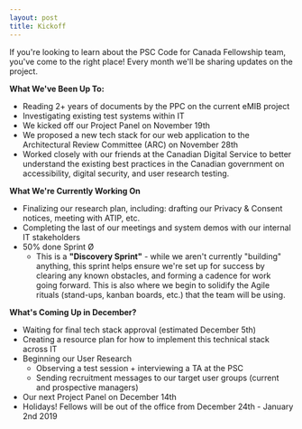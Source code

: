 ```yaml
---
layout: post
title: Kickoff
---
```


If you're looking to learn about the PSC Code for Canada Fellowship team, you've come to the right place! Every month we'll be sharing updates on the project. 

**What We've Been Up To:**

 - Reading 2+ years of documents by the PPC on the current eMIB project
 - Investigating existing test systems within IT
 - We kicked off our Project Panel on November 19th
 - We proposed a new tech stack for our web application to the Architectural Review Committee (ARC) on November 28th
 - Worked closely with our friends at the Canadian Digital Service to better understand the existing best practices in the Canadian government on accessibility, digital security, and user research testing.

**What We're Currently Working On**

 - Finalizing our research plan, including: drafting our Privacy & Consent notices, meeting with ATIP, etc.
 - Completing the last of our meetings and system demos with our internal IT stakeholders
 - 50% done Sprint Ø
	 - This is a **"Discovery Sprint"** - while we aren't currently "building" anything, this sprint helps ensure we're set up for success by clearing any known obstacles, and forming a cadence for work going forward. This is also where we begin to solidify the Agile rituals (stand-ups, kanban boards, etc.) that the team will be using.

**What's Coming Up in December?**

 - Waiting for final tech stack approval (estimated December 5th)
 - Creating a resource plan for how to implement this technical stack across IT
 - Beginning our User Research
	 - Observing a test session + interviewing a TA at the PSC
	 - Sending recruitment messages to our target user groups (current and prospective managers)
 - Our next Project Panel on December 14th
 - Holidays! Fellows will be out of the office from December 24th - January 2nd 2019
